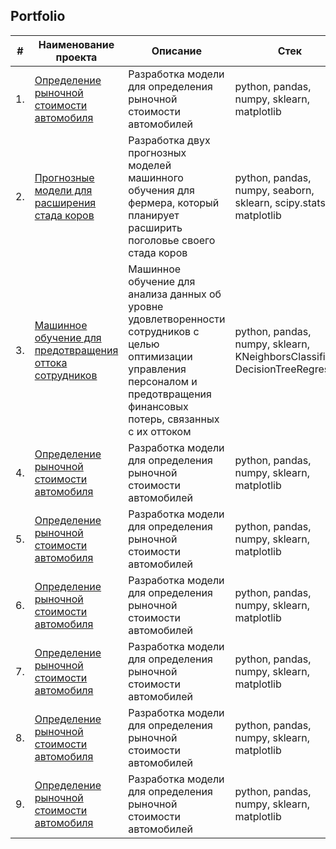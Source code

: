 ## Portfolio

| #    | Наименование проекта                | Описание                                                     | Стек                                                         |
| ---- | ------------------------------------------------------------ | ------------------------------------------------------------ | ------------------------------------------------------------ |
| 1.   | [Определение рыночной стоимости автомобиля](https://github.com/TadevosMartirosyan/Portfolio/tree/main/Automobile%20Valuation%20Model) | Разработка модели для определения рыночной стоимости автомобилей | python, pandas, numpy, sklearn, matplotlib |
| 2.   | [Прогнозные модели для расширения стада коров](https://github.com/TadevosMartirosyan/Portfolio/tree/main/Cow%20Yield%20Forecast) | Разработка двух прогнозных моделей машинного обучения для фермера, который планирует расширить поголовье своего стада коров | python, pandas, numpy, seaborn, sklearn, scipy.stats, matplotlib |
| 3.   | [Машинное обучение для предотвращения оттока сотрудников](https://github.com/TadevosMartirosyan/Portfolio/tree/main/Employee%20Satisfaction%20Analysis) | Машинное обучение для анализа данных об уровне удовлетворенности сотрудников с целью оптимизации управления персоналом и предотвращения финансовых потерь, связанных с их оттоком | python, pandas, numpy, sklearn, KNeighborsClassifier, DecisionTreeRegressor |
| 4.   | [Определение рыночной стоимости автомобиля](https://github.com/TadevosMartirosyan/Portfolio/tree/main/Automobile%20Valuation%20Model) | Разработка модели для определения рыночной стоимости автомобилей | python, pandas, numpy, sklearn, matplotlib |
| 5.   | [Определение рыночной стоимости автомобиля](https://github.com/TadevosMartirosyan/Portfolio/tree/main/Automobile%20Valuation%20Model) | Разработка модели для определения рыночной стоимости автомобилей | python, pandas, numpy, sklearn, matplotlib |
| 6.   | [Определение рыночной стоимости автомобиля](https://github.com/TadevosMartirosyan/Portfolio/tree/main/Automobile%20Valuation%20Model) | Разработка модели для определения рыночной стоимости автомобилей | python, pandas, numpy, sklearn, matplotlib |
| 7.   | [Определение рыночной стоимости автомобиля](https://github.com/TadevosMartirosyan/Portfolio/tree/main/Automobile%20Valuation%20Model) | Разработка модели для определения рыночной стоимости автомобилей | python, pandas, numpy, sklearn, matplotlib |
| 8.   | [Определение рыночной стоимости автомобиля](https://github.com/TadevosMartirosyan/Portfolio/tree/main/Automobile%20Valuation%20Model) | Разработка модели для определения рыночной стоимости автомобилей | python, pandas, numpy, sklearn, matplotlib |
| 9.   | [Определение рыночной стоимости автомобиля](https://github.com/TadevosMartirosyan/Portfolio/tree/main/Automobile%20Valuation%20Model) | Разработка модели для определения рыночной стоимости автомобилей | python, pandas, numpy, sklearn, matplotlib |

